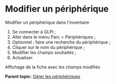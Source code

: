 Modifier un périphérique
========================

Modifier un périphérique dans l'inventaire

1.  Se connecter à GLPI ;
2.  Aller dans le menu Parc \> Périphériques ;
3.  Optionnel : faire une recherche du périphérique ;
4.  Cliquer sur le nom du périphérique ;
5.  Modifier les champs souhaités ;
6.  Actualiser.

Affichage de la fiche avec les champs modifiés

**Parent topic:** [Gérer les
périphériques](../glpi/inventory_peripheral.html "Les périphériques se gèrent depuis le menu Parc > Périphériques")
